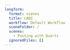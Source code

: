 ```yaml
---
longform:
  format: scenes
  title: LABS
  workflow: Default Workflow
  sceneFolder: /
  scenes:
    - Posting with Quartz
  ignoredFiles: []
---
```

